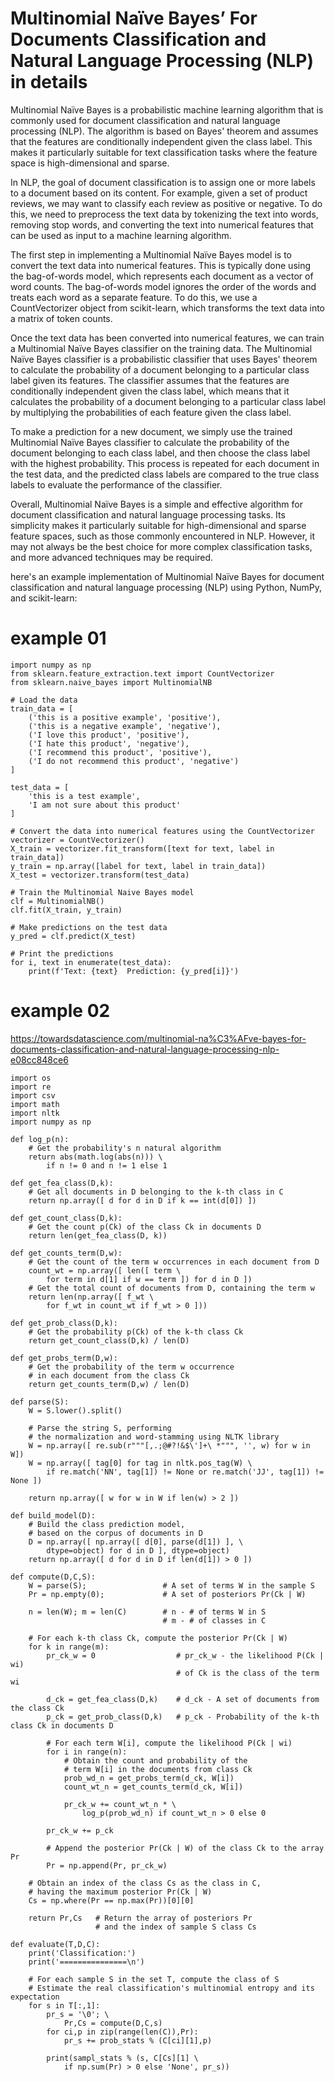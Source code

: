 # Multinomial Naїve Bayes’ For Documents Classification and Natural Language Processing (NLP) in details


Multinomial Naïve Bayes is a probabilistic machine learning algorithm that is commonly used for document classification and natural language processing (NLP). 
The algorithm is based on Bayes' theorem and assumes that the features are conditionally independent given the class label. 
This makes it particularly suitable for text classification tasks where the feature space is high-dimensional and sparse.

In NLP, the goal of document classification is to assign one or more labels to a document based on its content. 
For example, given a set of product reviews, we may want to classify each review as positive or negative. 
To do this, we need to preprocess the text data by tokenizing the text into words, removing stop words, and converting the text into numerical features that can be used as input to a machine learning algorithm.

The first step in implementing a Multinomial Naïve Bayes model is to convert the text data into numerical features. 
This is typically done using the bag-of-words model, which represents each document as a vector of word counts. 
The bag-of-words model ignores the order of the words and treats each word as a separate feature. 
To do this, we use a CountVectorizer object from scikit-learn, which transforms the text data into a matrix of token counts.

Once the text data has been converted into numerical features, we can train a Multinomial Naïve Bayes classifier on the training data. 
The Multinomial Naïve Bayes classifier is a probabilistic classifier that uses Bayes' theorem to calculate the probability of a document belonging to a particular class label given its features. 
The classifier assumes that the features are conditionally independent given the class label, which means that it calculates the probability of a document belonging to a particular class label by multiplying the probabilities of each feature given the class label.

To make a prediction for a new document, we simply use the trained Multinomial Naïve Bayes classifier to calculate the probability of the document belonging to each class label, and then choose the class label with the highest probability. 
This process is repeated for each document in the test data, and the predicted class labels are compared to the true class labels to evaluate the performance of the classifier.

Overall, Multinomial Naïve Bayes is a simple and effective algorithm for document classification and natural language processing tasks. 
Its simplicity makes it particularly suitable for high-dimensional and sparse feature spaces, such as those commonly encountered in NLP. 
However, it may not always be the best choice for more complex classification tasks, and more advanced techniques may be required.

here's an example implementation of Multinomial Naïve Bayes for document classification and natural language processing (NLP) using Python, NumPy, and scikit-learn:

# example 01

```
import numpy as np
from sklearn.feature_extraction.text import CountVectorizer
from sklearn.naive_bayes import MultinomialNB

# Load the data
train_data = [
    ('this is a positive example', 'positive'),
    ('this is a negative example', 'negative'),
    ('I love this product', 'positive'),
    ('I hate this product', 'negative'),
    ('I recommend this product', 'positive'),
    ('I do not recommend this product', 'negative')
]

test_data = [
    'this is a test example',
    'I am not sure about this product'
]

# Convert the data into numerical features using the CountVectorizer
vectorizer = CountVectorizer()
X_train = vectorizer.fit_transform([text for text, label in train_data])
y_train = np.array([label for text, label in train_data])
X_test = vectorizer.transform(test_data)

# Train the Multinomial Naive Bayes model
clf = MultinomialNB()
clf.fit(X_train, y_train)

# Make predictions on the test data
y_pred = clf.predict(X_test)

# Print the predictions
for i, text in enumerate(test_data):
    print(f'Text: {text}  Prediction: {y_pred[i]}')
```
# example 02
https://towardsdatascience.com/multinomial-na%C3%AFve-bayes-for-documents-classification-and-natural-language-processing-nlp-e08cc848ce6

```
import os
import re
import csv
import math
import nltk
import numpy as np

def log_p(n):
    # Get the probability's n natural algorithm
    return abs(math.log(abs(n))) \
        if n != 0 and n != 1 else 1

def get_fea_class(D,k):
    # Get all documents in D belonging to the k-th class in C
    return np.array([ d for d in D if k == int(d[0]) ])

def get_count_class(D,k):
    # Get the count p(Ck) of the class Ck in documents D
    return len(get_fea_class(D, k))

def get_counts_term(D,w):
    # Get the count of the term w occurrences in each document from D
    count_wt = np.array([ len([ term \
        for term in d[1] if w == term ]) for d in D ])
    # Get the total count of documents from D, containing the term w
    return len(np.array([ f_wt \
        for f_wt in count_wt if f_wt > 0 ]))

def get_prob_class(D,k):
    # Get the probability p(Ck) of the k-th class Ck
    return get_count_class(D,k) / len(D)

def get_probs_term(D,w):
    # Get the probability of the term w occurrence 
    # in each document from the class Ck
    return get_counts_term(D,w) / len(D)

def parse(S):
    W = S.lower().split()

    # Parse the string S, performing 
    # the normalization and word-stamming using NLTK library
    W = np.array([ re.sub(r"""[,.;@#?!&$\']+\ *""", '', w) for w in W])
    W = np.array([ tag[0] for tag in nltk.pos_tag(W) \
        if re.match('NN', tag[1]) != None or re.match('JJ', tag[1]) != None ])

    return np.array([ w for w in W if len(w) > 2 ])
    
def build_model(D):
    # Build the class prediction model, 
    # based on the corpus of documents in D
    D = np.array([ np.array([ d[0], parse(d[1]) ], \
        dtype=object) for d in D ], dtype=object)
    return np.array([ d for d in D if len(d[1]) > 0 ])

def compute(D,C,S):
    W = parse(S);                 # A set of terms W in the sample S
    Pr = np.empty(0);             # A set of posteriors Pr(Ck | W)

    n = len(W); m = len(C)        # n - # of terms W in S
                                  # m - # of classes in C

    # For each k-th class Ck, compute the posterior Pr(Ck | W)
    for k in range(m):
        pr_ck_w = 0                  # pr_ck_w - the likelihood P(Ck | wi) 
                                     # of Ck is the class of the term wi

        d_ck = get_fea_class(D,k)    # d_ck - A set of documents from the class Ck
        p_ck = get_prob_class(D,k)   # p_ck - Probability of the k-th class Ck in documents D

        # For each term W[i], compute the likelihood P(Ck | wi)
        for i in range(n):
            # Obtain the count and probability of the 
            # term W[i] in the documents from class Ck
            prob_wd_n = get_probs_term(d_ck, W[i])
            count_wt_n = get_counts_term(d_ck, W[i])
            
            pr_ck_w += count_wt_n * \
                log_p(prob_wd_n) if count_wt_n > 0 else 0

        pr_ck_w += p_ck

        # Append the posterior Pr(Ck | W) of the class Ck to the array Pr
        Pr = np.append(Pr, pr_ck_w)

    # Obtain an index of the class Cs as the class in C, 
    # having the maximum posterior Pr(Ck | W)
    Cs = np.where(Pr == np.max(Pr))[0][0]
   
    return Pr,Cs   # Return the array of posteriors Pr
                   # and the index of sample S class Cs

def evaluate(T,D,C):
    print('Classification:')
    print('===============\n')

    # For each sample S in the set T, compute the class of S
    # Estimate the real classification's multinomial entropy and its expectation
    for s in T[:,1]:
        pr_s = '\0'; \
            Pr,Cs = compute(D,C,s)
        for ci,p in zip(range(len(C)),Pr):
            pr_s += prob_stats % (C[ci][1],p)

        print(sampl_stats % (s, C[Cs][1] \
            if np.sum(Pr) > 0 else 'None', pr_s))
```
